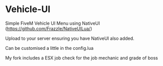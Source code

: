 # Vehicle-UI
Simple FiveM Vehicle UI Menu using NativeUI (https://github.com/FrazzIe/NativeUILua/)

Upload to your server ensuring you have NativeUI also added. 

Can be customised a little in the config.lua


My fork includes a ESX job check for the job mechanic and grade of boss
